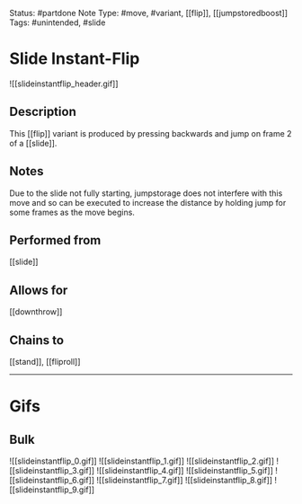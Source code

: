 Status: #partdone
Note Type: #move, #variant, [[flip]], [[jumpstoredboost]]
Tags: #unintended, #slide 

# Slide Instant-Flip
![[slideinstantflip_header.gif]]
## Description
This [[flip]] variant is produced by pressing backwards and jump on frame 2 of a [[slide]].

## Notes
Due to the slide not fully starting, jumpstorage does not interfere with this move and so can be executed to increase the distance by holding jump for some frames as the move begins.

## Performed from
[[slide]]

## Allows for
[[downthrow]]

## Chains to
[[stand]], [[fliproll]]

___
# Gifs
## Bulk
![[slideinstantflip_0.gif]]
![[slideinstantflip_1.gif]]
![[slideinstantflip_2.gif]]
![[slideinstantflip_3.gif]]
![[slideinstantflip_4.gif]]
![[slideinstantflip_5.gif]]
![[slideinstantflip_6.gif]]
![[slideinstantflip_7.gif]]
![[slideinstantflip_8.gif]]
![[slideinstantflip_9.gif]]